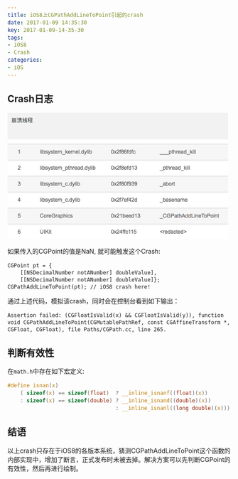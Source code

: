 ```yaml
---
title: iOS8上CGPathAddLineToPoint引起的crash
date: 2017-01-09 14:35:30
key: 2017-01-09-14-35-30
tags:
- iOS8
- Crash
categories:
- iOS
---
```


## Crash日志
![image](/assets/images/ios8-crash-1.png)

如果传入的CGPoint的值是NaN, 就可能触发这个Crash:
```objc
CGPoint pt = {
    [[NSDecimalNumber notANumber] doubleValue],
    [[NSDecimalNumber notANumber] doubleValue]};
CGPathAddLineToPoint(pt); // iOS8 crash here!
```
通过上述代码，模拟该crash，同时会在控制台看到如下输出：
```
Assertion failed: (CGFloatIsValid(x) && CGFloatIsValid(y)), function void CGPathAddLineToPoint(CGMutablePathRef, const CGAffineTransform *, CGFloat, CGFloat), file Paths/CGPath.cc, line 265.
```
<!-- more -->
## 判断有效性
在`math.h`中存在如下宏定义:
``` c
#define isnan(x)                                                         \
    ( sizeof(x) == sizeof(float)  ? __inline_isnanf((float)(x))          \
    : sizeof(x) == sizeof(double) ? __inline_isnand((double)(x))         \
                                  : __inline_isnanl((long double)(x)))

```

## 结语
以上crash只存在于iOS8的各版本系统，猜测CGPathAddLineToPoint这个函数的内部实现中，增加了断言，正式发布时未被去掉。解决方案可以先判断CGPoint的有效性，然后再进行绘制。
